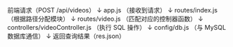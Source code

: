 前端请求（POST /api/videos）
       ↓
app.js （接收到请求）
       ↓
routes/index.js （根据路径分配模块）
       ↓
routes/video.js （匹配对应的控制器函数）
       ↓
controllers/videoController.js （执行 SQL 操作）
       ↓
config/db.js （与 MySQL 数据库通信）
       ↓
返回查询结果（res.json）
